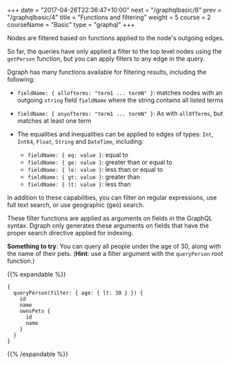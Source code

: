 +++
date = "2017-04-26T22:36:47+10:00"
next = "/graphqlbasic/6"
prev = "/graphqlbasic/4"
title = "Functions and filtering"
weight = 5
course = 2
courseName = "Basic"
type = "graphql"
+++

Nodes are filtered based on functions applied to the node's outgoing edges.

So far, the queries have only applied a filter to the top level nodes using the
`getPerson` function, but you can apply filters to any edge in the query.

Dgraph has many functions available for filtering results, including the following:

- `fieldName: { allofterms: "term1 ... termN" }`: matches nodes with an outgoing
  `string` field `fieldName` where the string contains all listed terms

- `fieldName: { anyofterms: "term1 ... termN" }`: As with `allOfTerms`, but
  matches at least one term

- The equalities and inequalities can be applied to edges of types: `Int`,
  `Int64`, `Float`, `String` and `DateTime`, including:

  - `fieldName: { eq: value }`: equal to
  - `fieldName: { ge: value }`: greater than or equal to
  - `fieldName: { le: value }`: less than or equal to
  - `fieldName: { gt: value }`: greater than
  - `fieldName: { lt: value }`: less than

In addition to these capabilities, you can filter on regular expressions, use
full text search, or use geographic (geo) search.

These filter functions are applied as arguments on fields in the GraphQL syntax.
Dgraph only generates these arguments on fields that have the proper search
directive applied for indexing.

**Something to try**: You can query all people under the age of 30, along with
the name of their pets. (**Hint**: use a filter argument with the `queryPerson` root
function.)

{{% expandable %}}

```
{
  queryPerson(filter: { age: { lt: 30 } }) {
    id
    name
    ownsPets {
      id
      name
    }
  }
}
```

{{% /expandable %}}
